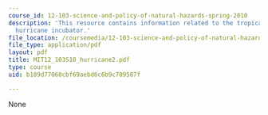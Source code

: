 ```yaml
---
course_id: 12-103-science-and-policy-of-natural-hazards-spring-2010
description: 'This resource contains information related to the tropical atmosphere:
  hurricane incubator.'
file_location: /coursemedia/12-103-science-and-policy-of-natural-hazards-spring-2010/b189d77060cbf69aebd6c6b9c709587f_MIT12_103S10_hurricane2.pdf
file_type: application/pdf
layout: pdf
title: MIT12_103S10_hurricane2.pdf
type: course
uid: b189d77060cbf69aebd6c6b9c709587f

---
```

None